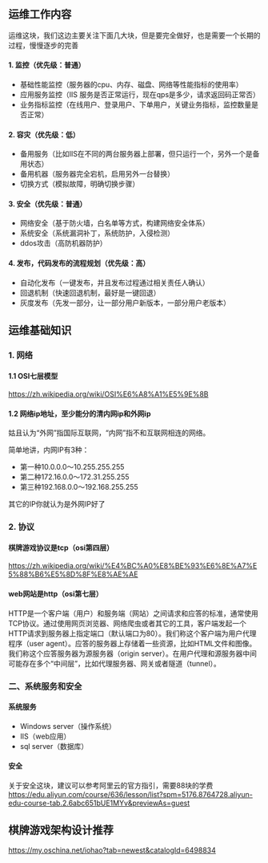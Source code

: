 
## 运维工作内容

运维这块，我们这边主要关注下面几大块，但是要完全做好，也是需要一个长期的过程，慢慢逐步的完善

#### 1. 监控（优先级：普通）
- 基础性能监控（服务器的cpu、内存、磁盘、网络等性能指标的使用率）
- 应用服务监控（IIS 服务是否正常运行，现在qps是多少，请求返回码正常否）
- 业务指标监控（在线用户、登录用户、下单用户，关键业务指标，监控数量是否正常）

#### 2. 容灾（优先级：低）
- 备用服务（比如IIS在不同的两台服务器上部署，但只运行一个，另外一个是备用状态）
- 备用机器（服务器完全宕机，启用另外一台替换）
- 切换方式（模拟故障，明确切换步骤）

#### 3. 安全（优先级：普通）
- 网络安全（基于防火墙，白名单等方式，构建网络安全体系）
- 系统安全（系统漏洞补丁，系统防护，入侵检测）
- ddos攻击（高防机器防护）

#### 4. 发布，代码发布的流程规划（优先级：高）
- 自动化发布（一键发布，并且发布过程通过相关责任人确认）
- 回退机制（快速回退机制，最好是一键回退）
- 灰度发布（先发一部分，让一部分用户新版本，一部分用户老版本）


## 运维基础知识

### 1. 网络

#### 1.1 OSI七层模型
https://zh.wikipedia.org/wiki/OSI%E6%A8%A1%E5%9E%8B

#### 1.2 网络ip地址，至少能分的清内网ip和外网ip

姑且认为“外网”指国际互联网，“内网”指不和互联网相连的网络。

简单地讲，内网IP有3种：
- 第一种10.0.0.0～10.255.255.255
- 第二种172.16.0.0～172.31.255.255
- 第三种192.168.0.0～192.168.255.255

其它的IP你就认为是外网IP好了


### 2. 协议

#### 棋牌游戏协议是tcp（osi第四层）
https://zh.wikipedia.org/wiki/%E4%BC%A0%E8%BE%93%E6%8E%A7%E5%88%B6%E5%8D%8F%E8%AE%AE

#### web网站是http（osi第七层）
HTTP是一个客户端（用户）和服务端（网站）之间请求和应答的标准，通常使用TCP协议。通过使用网页浏览器、网络爬虫或者其它的工具，客户端发起一个HTTP请求到服务器上指定端口（默认端口为80）。我们称这个客户端为用户代理程序（user agent）。应答的服务器上存储着一些资源，比如HTML文件和图像。我们称这个应答服务器为源服务器（origin server）。在用户代理和源服务器中间可能存在多个“中间层”，比如代理服务器、网关或者隧道（tunnel）。

### 二、系统服务和安全

#### 系统服务
- Windows server（操作系统）
- IIS（web应用）
- sql server（数据库）

#### 安全
关于安全这块，建议可以参考阿里云的官方指引，需要88块的学费
https://edu.aliyun.com/course/636/lesson/list?spm=5176.8764728.aliyun-edu-course-tab.2.6abc651bUE1MYv&previewAs=guest

## 棋牌游戏架构设计推荐
https://my.oschina.net/iohao?tab=newest&catalogId=6498834


